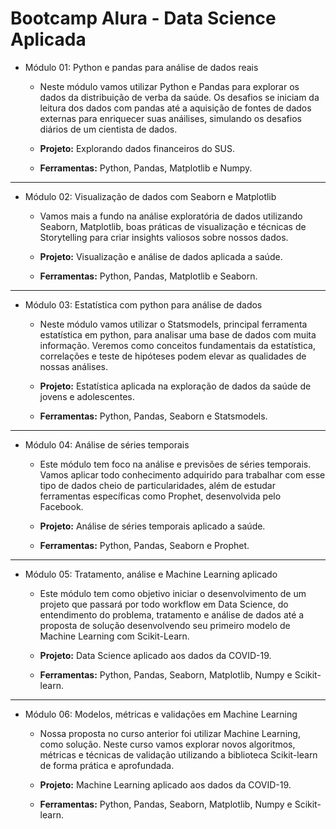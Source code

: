 # Bootcamp Alura - Data Science Aplicada

- Módulo 01: Python e pandas para análise de dados reais
  - Neste módulo vamos utilizar Python e Pandas para explorar os dados da distribuição de verba da saúde. Os desafios se iniciam da leitura dos dados com pandas até a aquisição de fontes de dados externas para enriquecer suas anáilises, simulando os desafios diários de um cientista de dados.
  
  - **Projeto:** Explorando dados financeiros do SUS.
  - **Ferramentas:** Python, Pandas, Matplotlib e Numpy.
  
________________

- Módulo 02: Visualização de dados com Seaborn e Matplotlib
  - Vamos mais a fundo na análise exploratória de dados utilizando Seaborn, Matplotlib, boas práticas de visualização e técnicas de Storytelling para criar insights valiosos sobre nossos dados.
  
  - **Projeto:** Visualização e análise de dados aplicada a saúde.
  - **Ferramentas:** Python, Pandas, Matplotlib e Seaborn.
  
________________

- Módulo 03: Estatística com python para análise de dados
  - Neste módulo vamos utilizar o Statsmodels, principal ferramenta estatística em python, para analisar uma base de dados com muita informação. Veremos como conceitos fundamentais da estatística, correlações e teste de hipóteses podem elevar as qualidades de nossas análises.
  
  - **Projeto:** Estatística aplicada na exploração de dados da saúde de jovens e adolescentes.
  - **Ferramentas:** Python, Pandas, Seaborn e Statsmodels.
  
________________

- Módulo 04: Análise de séries temporais
  - Este módulo tem foco na análise e previsões de séries temporais. Vamos aplicar todo conhecimento adquirido para trabalhar com esse tipo de dados cheio de particularidades, além de estudar ferramentas específicas como Prophet, desenvolvida pelo Facebook.
  
  - **Projeto:** Análise de séries temporais aplicado a saúde.
  - **Ferramentas:** Python, Pandas, Seaborn e Prophet.
  
________________
  
- Módulo 05: Tratamento, análise e Machine Learning aplicado
  - Este módulo tem como objetivo iniciar o desenvolvimento de um projeto que passará por todo workflow em Data Science, do entendimento do problema, tratamento e análise de dados até a proposta de solução desenvolvendo seu primeiro modelo de Machine Learning com Scikit-Learn.
  
  - **Projeto:** Data Science aplicado aos dados da COVID-19.
  - **Ferramentas:** Python, Pandas, Seaborn, Matplotlib, Numpy e Scikit-learn.
  
________________
  
- Módulo 06: Modelos, métricas e validações em Machine Learning
  - Nossa proposta no curso anterior foi utilizar Machine Learning, como solução. Neste curso vamos explorar novos algoritmos, métricas e técnicas de validação utilizando a biblioteca Scikit-learn de forma prática e aprofundada.
  
  - **Projeto:** Machine Learning aplicado aos dados da COVID-19.
  - **Ferramentas:** Python, Pandas, Seaborn, Matplotlib, Numpy e Scikit-learn.
